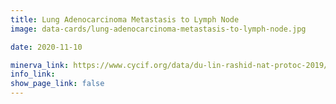 ```yaml
---
title: Lung Adenocarcinoma Metastasis to Lymph Node
image: data-cards/lung-adenocarcinoma-metastasis-to-lymph-node.jpg

date: 2020-11-10

minerva_link: https://www.cycif.org/data/du-lin-rashid-nat-protoc-2019/osd-LUNG_1 
info_link: 
show_page_link: false 
---
```

